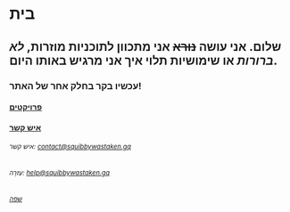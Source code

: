 # בית
## שלום. אני עושה ~~נורא~~ אני מתכוון לתוכניות **מוזרות, _לא ברורות_ או שימושיות** תלוי איך אני מרגיש באותו היום. 
### עכשיו בקר בחלק אחר של האתר!
#### [פרויקטים](https://squibbywastaken.gq/he/projectshe.html)
#### [איש קשר](https://squibbywastaken.gq/he/contacthe.html)
###### <sub>איש קשר: contact@squibbywastaken.gq</sub>
###### <sub>עֶזרָה: help@squibbywastaken.gq</sub>
###### <sub>[שפה](https://squibbywastaken.gq/he/languagehe.html)